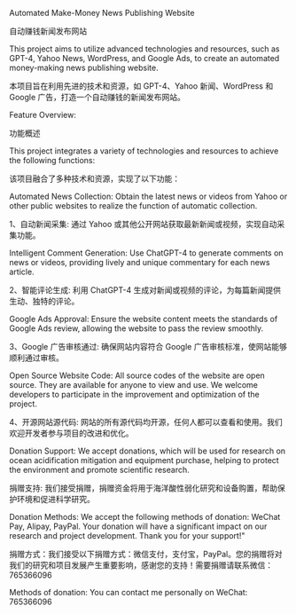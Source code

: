Automated Make-Money News Publishing Website

自动赚钱新闻发布网站

This project aims to utilize advanced technologies and resources, such as GPT-4, Yahoo News, WordPress, and Google Ads, to create an automated money-making news publishing website.

本项目旨在利用先进的技术和资源，如 GPT-4、Yahoo 新闻、WordPress 和 Google 广告，打造一个自动赚钱的新闻发布网站。

Feature Overview:

功能概述

This project integrates a variety of technologies and resources to achieve the following functions:

该项目融合了多种技术和资源，实现了以下功能：

Automated News Collection: Obtain the latest news or videos from Yahoo or other public websites to realize the function of automatic collection.

1、自动新闻采集: 通过 Yahoo 或其他公开网站获取最新新闻或视频，实现自动采集功能。

Intelligent Comment Generation: Use ChatGPT-4 to generate comments on news or videos, providing lively and unique commentary for each news article.

2、智能评论生成: 利用 ChatGPT-4 生成对新闻或视频的评论，为每篇新闻提供生动、独特的评论。

Google Ads Approval: Ensure the website content meets the standards of Google Ads review, allowing the website to pass the review smoothly.

3、Google 广告审核通过: 确保网站内容符合 Google 广告审核标准，使网站能够顺利通过审核。

Open Source Website Code: All source codes of the website are open source. They are available for anyone to view and use. We welcome developers to participate in the improvement and optimization of the project.

4、开源网站源代码: 网站的所有源代码均开源，任何人都可以查看和使用。我们欢迎开发者参与项目的改进和优化。

Donation Support: We accept donations, which will be used for research on ocean acidification mitigation and equipment purchase, helping to protect the environment and promote scientific research.

捐赠支持: 我们接受捐赠，捐赠资金将用于海洋酸性弱化研究和设备购置，帮助保护环境和促进科学研究。

Donation Methods: We accept the following methods of donation: WeChat Pay, Alipay, PayPal. Your donation will have a significant impact on our research and project development. Thank you for your support!"

捐赠方式：我们接受以下捐赠方式：微信支付，支付宝，PayPal。您的捐赠将对我们的研究和项目发展产生重要影响，感谢您的支持！需要捐赠请联系微信：765366096

Methods of donation: You can contact me personally on WeChat: 765366096





